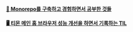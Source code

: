 #### [📁 Monorepo를 구축하고 경험하면서 공부한 것들](https://github.com/mireyhgnay/fe-monorepo)

#### [🖥️ 티몬 메인 홈 브라우저 성능 개선을 하면서 기록하는 TIL](https://github.com/mireyhgnay/browser-performance-upgrade)

